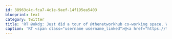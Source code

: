 ```yaml
---
id: 38963c4c-fca7-4c1e-9aef-14f195ea5403
blueprint: text
category: twitter
title: 'RT @okdg: Just did a tour of @thenetworkhub co-working space. We need to make this happen #kelowna! http://twitpic.com/4b6t7z'
caption: 'RT <span class="username username_linked">@<a href="https://twitter.com/okdg" title="OKDG">okdg</a></span>: Just did a tour of <span class="username username_linked">@<a href="https://twitter.com/thenetworkhub" title="The Network Hub">thenetworkhub</a></span> co-working space. We need to make this happen <span class="hashtag hashtag_local">#<a href="http://tweettemp.darylchymko.ca/?tag=kelowna">kelowna</a>! http://twitpic.com/4b6t7z'
---
```

